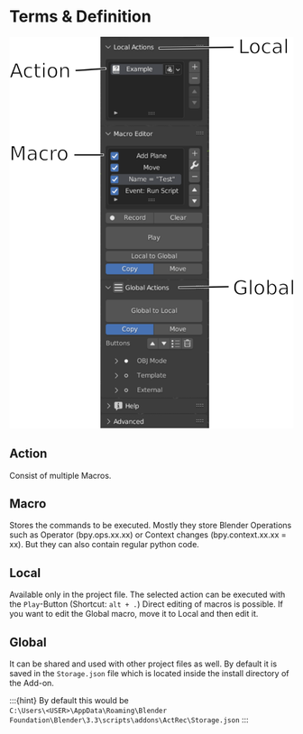 # Terms & Definition
![Alt text](../images/terms.svg)

## Action
Consist of multiple Macros.

## Macro
Stores the commands to be executed.
Mostly they store Blender Operations such as Operator (bpy.ops.xx.xx) or Context changes (bpy.context.xx.xx = xx).
But they can also contain regular python code.

## Local
Available only in the project file.
The selected action can be executed with the `Play`-Button (Shortcut: `alt + .`)
Direct editing of macros is possible.
If you want to edit the Global macro, move it to Local and then edit it.

## Global
It can be shared and used with other project files as well.
By default it is saved in the `Storage.json` file which is located inside the install directory of the Add-on.

:::{hint}
By default this would be\
`
C:\Users\<USER>\AppData\Roaming\Blender Foundation\Blender\3.3\scripts\addons\ActRec\Storage.json
`
:::